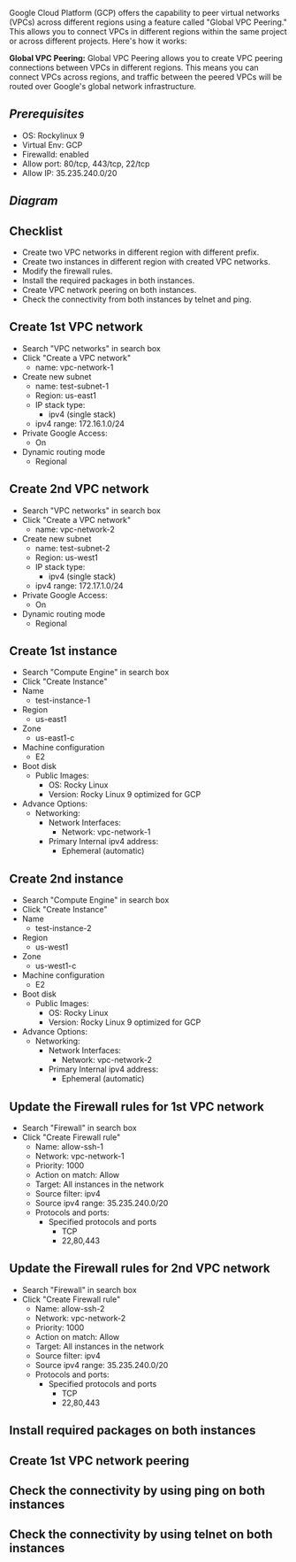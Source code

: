 Google Cloud Platform (GCP) offers the capability to peer virtual networks (VPCs) across different regions using a feature called "Global VPC Peering." This allows you to connect VPCs in different regions within the same project or across different projects. Here's how it works:

**Global VPC Peering:** Global VPC Peering allows you to create VPC peering connections between VPCs in different regions. This means you can connect VPCs across regions, and traffic between the peered VPCs will be routed over Google's global network infrastructure.

## _Prerequisites_ ##

- OS: Rockylinux 9
- Virtual Env: GCP
- Firewalld: enabled
- Allow port: 80/tcp, 443/tcp, 22/tcp
- Allow IP: 35.235.240.0/20


## *Diagram* ##


## Checklist ##
- Create two VPC networks in different region with different prefix.
- Create two instances in different region with created VPC networks.
- Modify the firewall rules.
- Install the required packages in both instances.
- Create VPC network peering on both instances.
- Check the connectivity from both instances by telnet and ping.

## Create 1st VPC network ##
- Search "VPC networks" in search box
- Click "Create a VPC network"
    - name: vpc-network-1
- Create new subnet
    - name: test-subnet-1
    - Region: us-east1
    - IP stack type:
        - ipv4 (single stack)
    - ipv4 range: 172.16.1.0/24
- Private Google Access:
    - On
- Dynamic routing mode
    - Regional



## Create 2nd VPC network ##
- Search "VPC networks" in search box
- Click "Create a VPC network"
    - name: vpc-network-2
- Create new subnet
    - name: test-subnet-2
    - Region: us-west1
    - IP stack type:
        - ipv4 (single stack)
    - ipv4 range: 172.17.1.0/24
- Private Google Access:
    - On
- Dynamic routing mode
    - Regional


## Create 1st instance ##
- Search "Compute Engine" in search box
- Click "Create Instance"
- Name
    - test-instance-1
- Region
    - us-east1
- Zone
    - us-east1-c
- Machine configuration
    - E2
- Boot disk
    - Public Images:
        - OS: Rocky Linux
        - Version: Rocky Linux 9 optimized for GCP
- Advance Options:
    - Networking:
        - Network Interfaces:
            - Network: vpc-network-1
        - Primary Internal ipv4 address:
            - Ephemeral (automatic)


## Create 2nd instance ##
- Search "Compute Engine" in search box
- Click "Create Instance"
- Name
    - test-instance-2
- Region
    - us-west1
- Zone
    - us-west1-c
- Machine configuration
    - E2
- Boot disk
    - Public Images:
        - OS: Rocky Linux
        - Version: Rocky Linux 9 optimized for GCP
- Advance Options:
    - Networking:
        - Network Interfaces:
            - Network: vpc-network-2
        - Primary Internal ipv4 address:
            - Ephemeral (automatic)

## Update the Firewall rules for 1st VPC network ##

- Search "Firewall" in search box
- Click "Create Firewall rule"
    - Name: allow-ssh-1
    - Network: vpc-network-1
    - Priority: 1000
    - Action on match: Allow
    - Target: All instances in the network
    - Source filter: ipv4
    - Source ipv4 range: 35.235.240.0/20
    - Protocols and ports:
        - Specified protocols and ports
            - TCP
            - 22,80,443


## Update the Firewall rules for 2nd VPC network ##

- Search "Firewall" in search box
- Click "Create Firewall rule"
    - Name: allow-ssh-2
    - Network: vpc-network-2
    - Priority: 1000
    - Action on match: Allow
    - Target: All instances in the network
    - Source filter: ipv4
    - Source ipv4 range: 35.235.240.0/20
    - Protocols and ports:
        - Specified protocols and ports
            - TCP
            - 22,80,443


## Install required packages on both instances ##

## Create 1st VPC network peering ##


## Check the connectivity by using ping on both instances ##


## Check the connectivity by using telnet on both instances ##

